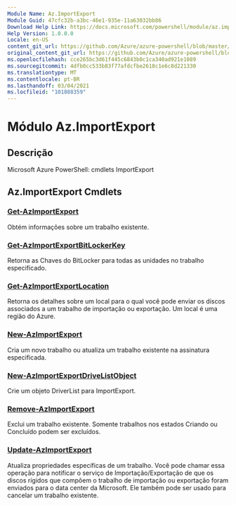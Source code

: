 ```yaml
---
Module Name: Az.ImportExport
Module Guid: 47cfc32b-a3bc-46e1-935e-11a63032bb86
Download Help Link: https://docs.microsoft.com/powershell/module/az.importexport
Help Version: 1.0.0.0
Locale: en-US
content_git_url: https://github.com/Azure/azure-powershell/blob/master/src/ImportExport/help/Az.ImportExport.md
original_content_git_url: https://github.com/Azure/azure-powershell/blob/master/src/ImportExport/help/Az.ImportExport.md
ms.openlocfilehash: cce265bc3d61f445c6843b0c1ca340ad921e1089
ms.sourcegitcommit: 4dfb0cc533b83f77afdcfbe2618c1e6c8d221330
ms.translationtype: MT
ms.contentlocale: pt-BR
ms.lasthandoff: 03/04/2021
ms.locfileid: "101888359"
---
```

# Módulo Az.ImportExport
## Descrição
Microsoft Azure PowerShell: cmdlets ImportExport

## Az.ImportExport Cmdlets
### [Get-AzImportExport](Get-AzImportExport.md)
Obtém informações sobre um trabalho existente.

### [Get-AzImportExportBitLockerKey](Get-AzImportExportBitLockerKey.md)
Retorna as Chaves do BitLocker para todas as unidades no trabalho especificado.

### [Get-AzImportExportLocation](Get-AzImportExportLocation.md)
Retorna os detalhes sobre um local para o qual você pode enviar os discos associados a um trabalho de importação ou exportação.
Um local é uma região do Azure.

### [New-AzImportExport](New-AzImportExport.md)
Cria um novo trabalho ou atualiza um trabalho existente na assinatura especificada.

### [New-AzImportExportDriveListObject](New-AzImportExportDriveListObject.md)
Crie um objeto DriverList para ImportExport.

### [Remove-AzImportExport](Remove-AzImportExport.md)
Exclui um trabalho existente.
Somente trabalhos nos estados Criando ou Concluído podem ser excluídos.

### [Update-AzImportExport](Update-AzImportExport.md)
Atualiza propriedades específicas de um trabalho.
Você pode chamar essa operação para notificar o serviço de Importação/Exportação de que os discos rígidos que compõem o trabalho de importação ou exportação foram enviados para o data center da Microsoft.
Ele também pode ser usado para cancelar um trabalho existente.


